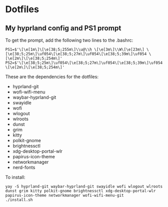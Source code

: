 # Dotfiles
## My hyprland config and PS1 prompt

To get the prompt, add the following two lines to the .bashrc:

`PS1=$'\[\e[1m\]\[\e[38;5;255m\]\\u@\\h \[\e[3m\]\\W\[\e[23m\] \[\e[38;5;25m\]\uf054\[\e[38;5;27m\]\uf054\[\e[38;5;39m\]\uf054 \[\e[2m\]\[\e[38;5;254m\]'`  
`PS2=$'\[\e[38;5;25m\]\uf054\[\e[38;5;27m\]\uf054\[\e[38;5;39m\]\uf054 \[\e[2m\]\[\e[38;5;254m\]'`

These are the dependencies for the dotfiles:
* hyprland-git
* wofi-wifi-menu
* waybar-hyprland-git
* swayidle
* wofi
* wlogout
* wlroots
* dunst
* grim
* kitty
* polkit-gnome
* brightnessctl
* xdg-desktop-portal-wlr
* papirus-icon-theme
* networkmanager
* nerd-fonts

To install:

`yay -S hyprland-git waybar-hyprland-git swayidle wofi wlogout wlroots dunst grim kitty polkit-gnome brightnessctl xdg-desktop-portal-wlr papirus-icon-theme networkmanager wofi-wifi-menu-git`  
`./install.sh`


